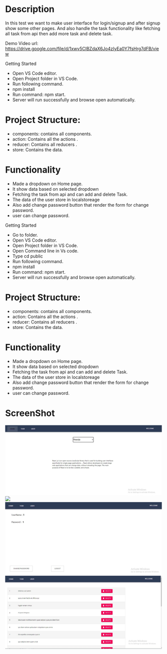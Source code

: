 

# Description
In this test we want to make user interface for login/signup and after signup show some other pages. And also handle the task functionality like fetching all task from api then add more task and delete task.

Demo
Video url: https://drive.google.com/file/d/1xwv5CIBZdaX6Jo4zIyEa0Y7fsHrg7dFB/view


Getting Started
 * Open VS Code editor.
 * Open Project folder in VS Code.
 * Run following command.
 * npm install
 * Run command: npm start.
 * Server will run successfully and browse open automatically.

# Project Structure:
          
* components: contains all components.<br/>
* action: Contains all the actions .<br/>
* reducer: Contains all reducers .<br/>
* store: Contains the data.<br/>

# Functionality

* Made a dropdown on Home page.
* It show data based on selected dropdown
* Fetching the task from api and can add and delete Task.
* The data of the user store in localstoreage
* Also add change password button that render the form for change password.
* user can change password.



Getting Started
 * Go to folder.
 * Open VS Code editor.
 * Open Project folder in VS Code.
 * Open Command line in Vs code.
 * Type cd public
 * Run following command.
 * npm install
 * Run command: npm start.
 * Server will run successfully and browse open automatically.

# Project Structure:
          
* components: contains all components.<br/>
* action: Contains all the actions .<br/>
* reducer: Contains all reducers .<br/>
* store: Contains the data.<br/>

# Functionality

* Made a dropdown on Home page.
* It show data based on selected dropdown
* Fetching the task from api and can add and delete Task.
* The data of the user store in localstoreage
* Also add change password button that render the form for change password.
* user can change password.
# ScreenShot 
![](/images/kredence1.JPG)
![](/images/kredence4.JPG)
![](/images/kredence3.JPG)
![](/images/kredence2.JPG)
